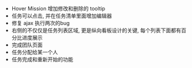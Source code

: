 * Hover Mission 增加修改和删除的 tooltip
* 任务可以点击, 并在任务清单里面增加编辑器
* 修复 ajax 执行两次的bug
* 右侧的不仅仅是任务列表区域, 更是纵向看板设计的关键, 每个列表下面都有百分比进度展示
* 完成团队页面
* 任务分配给某一个人
* 任务完成和重新开始的功能
